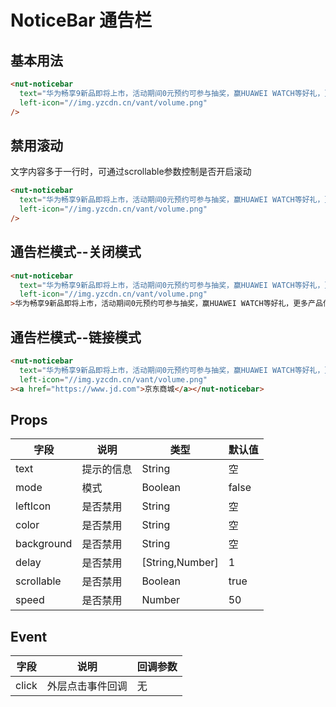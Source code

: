 # NoticeBar 通告栏

## 基本用法

```html
<nut-noticebar
  text="华为畅享9新品即将上市，活动期间0元预约可参与抽奖，赢HUAWEI WATCH等好礼，更多产品信息请持续关注！"
  left-icon="//img.yzcdn.cn/vant/volume.png"
/>
```
## 禁用滚动
文字内容多于一行时，可通过scrollable参数控制是否开启滚动
```html
<nut-noticebar
  text="华为畅享9新品即将上市，活动期间0元预约可参与抽奖，赢HUAWEI WATCH等好礼，更多产品信息请持续关注！"
  left-icon="//img.yzcdn.cn/vant/volume.png"
/>
```
## 通告栏模式--关闭模式
```html
<nut-noticebar
  text="华为畅享9新品即将上市，活动期间0元预约可参与抽奖，赢HUAWEI WATCH等好礼，更多产品信息请持续关注！"
  left-icon="//img.yzcdn.cn/vant/volume.png"
>华为畅享9新品即将上市，活动期间0元预约可参与抽奖，赢HUAWEI WATCH等好礼，更多产品信息请持续关注！</nut-noticebar>
```
## 通告栏模式--链接模式
```html
<nut-noticebar
  text="华为畅享9新品即将上市，活动期间0元预约可参与抽奖，赢HUAWEI WATCH等好礼，更多产品信息请持续关注！"
  left-icon="//img.yzcdn.cn/vant/volume.png"
><a href="https://www.jd.com">京东商城</a></nut-noticebar>
```



## Props

| 字段 | 说明 | 类型 | 默认值
|----- | ----- | ----- | ----- 
| text | 提示的信息 | String | 空
| mode | 模式 | Boolean | false
| leftIcon | 是否禁用 | String | 空
| color | 是否禁用 | String | 空
| background | 是否禁用 | String | 空
| delay | 是否禁用 | [String,Number] | 1
| scrollable | 是否禁用 | Boolean | true
| speed | 是否禁用 | Number | 50

## Event

| 字段 | 说明 | 回调参数
|----- | ----- | -----
| click | 外层点击事件回调 | 无 